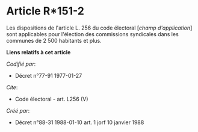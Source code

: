 # Article R*151-2

Les dispositions de l'article L. 256 du code électoral [*champ d'application*] sont applicables pour l'élection des
commissions syndicales dans les communes de 2 500 habitants et plus.

**Liens relatifs à cet article**

_Codifié par_:

  - Décret n°77-91 1977-01-27

_Cite_:

  - Code électoral - art. L256 (V)

_Créé par_:

  - Décret n°88-31 1988-01-10 art. 1 jorf 10 janvier 1988
